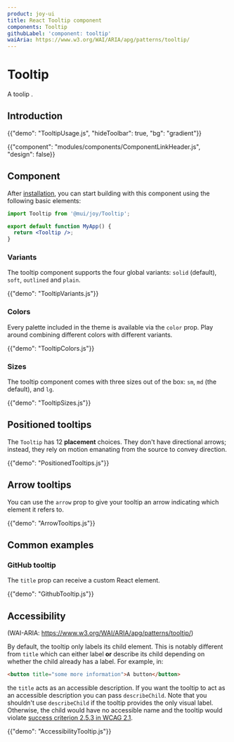 ```yaml
---
product: joy-ui
title: React Tooltip component
components: Tooltip
githubLabel: 'component: tooltip'
waiAria: https://www.w3.org/WAI/ARIA/apg/patterns/tooltip/
---
```


# Tooltip

<p class="description">A toolip .</p>

## Introduction

{{"demo": "TooltipUsage.js", "hideToolbar": true, "bg": "gradient"}}

{{"component": "modules/components/ComponentLinkHeader.js", "design": false}}

## Component

After [installation](/joy-ui/getting-started/installation/), you can start building with this component using the following basic elements:

```jsx
import Tooltip from '@mui/joy/Tooltip';

export default function MyApp() {
  return <Tooltip />;
}
```

### Variants

The tooltip component supports the four global variants: `solid` (default), `soft`, `outlined` and `plain`.

{{"demo": "TooltipVariants.js"}}

### Colors

Every palette included in the theme is available via the `color` prop.
Play around combining different colors with different variants.

{{"demo": "TooltipColors.js"}}

### Sizes

The tooltip component comes with three sizes out of the box: `sm`, `md` (the default), and `lg`.

{{"demo": "TooltipSizes.js"}}

## Positioned tooltips

The `Tooltip` has 12 **placement** choices.
They don't have directional arrows; instead, they rely on motion emanating from the source to convey direction.

{{"demo": "PositionedTooltips.js"}}

## Arrow tooltips

You can use the `arrow` prop to give your tooltip an arrow indicating which element it refers to.

{{"demo": "ArrowTooltips.js"}}

## Common examples

### GitHub tooltip

The `title` prop can receive a custom React element.

{{"demo": "GithubTooltip.js"}}

## Accessibility

(WAI-ARIA: https://www.w3.org/WAI/ARIA/apg/patterns/tooltip/)

By default, the tooltip only labels its child element.
This is notably different from `title` which can either label **or** describe its child depending on whether the child already has a label.
For example, in:

```html
<button title="some more information">A button</button>
```

the `title` acts as an accessible description.
If you want the tooltip to act as an accessible description you can pass `describeChild`.
Note that you shouldn't use `describeChild` if the tooltip provides the only visual label. Otherwise, the child would have no accessible name and the tooltip would violate [success criterion 2.5.3 in WCAG 2.1](https://www.w3.org/WAI/WCAG21/Understanding/label-in-name.html).

{{"demo": "AccessibilityTooltip.js"}}
